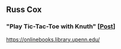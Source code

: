 ## Russ Cox

### "Play Tic-Tac-Toe with Knuth" [[Post](https://research.swtch.com/tictactoe)]

https://onlinebooks.library.upenn.edu/
